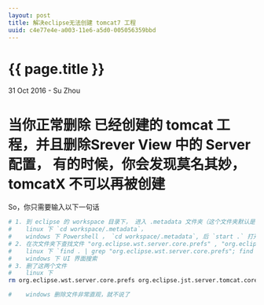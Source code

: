 ```yaml
---
layout: post
title: 解决eclipse无法创建 tomcat7 工程
uuid: c4e77e4e-a003-11e6-a5d0-005056359bbd
---
```


 {{ page.title }}
================

<p class="meta">31 Oct 2016 - Su Zhou</p>

# 当你正常删除 已经创建的 tomcat 工程，并且删除Srever View 中的 Server 配置， 有的时候，你会发现莫名其妙，tomcatX 不可以再被创建

So，你只需要输入以下一句话

```bash
# 1. 到 eclipse 的 workspace 目录下， 进入 .metadata 文件夹（这个文件夹默认是被隐藏的）
#    linux 下 `cd workspace/.metadata`，
#    windows 下 Powershell ， `cd workspace/.metadata`, 后 `start .` 打开文件夹
# 2. 在次文件夹下查找文件 "org.eclipse.wst.server.core.prefs" , "org.eclipse.jst.server.tomcat.core.prefs"
#    linux 下 `find . | grep "org.eclipse.wst.server.core.prefs"; find . | grep "org.eclipse.jst.server.tomcat.core.prefs"`
#    windows 下 UI 界面搜索 
# 3. 删了这两个文件
#    linux 下
rm org.eclipse.wst.server.core.prefs org.eclipse.jst.server.tomcat.core.prefs

#    windows 删除文件非常直观，就不说了

```